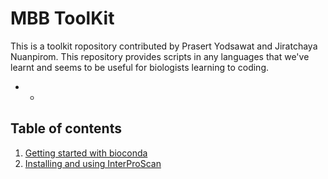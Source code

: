 # MBB ToolKit
This is a toolkit ropository contributed by Prasert Yodsawat and Jiratchaya Nuanpirom. This repository provides scripts in any languages that we've learnt and seems to be useful for biologists learning to coding.

* *

## Table of contents

1. [Getting started with bioconda](https://github.com/prasert05/mbbtk/blob/master/GettingStarted_bioconda.md)
2. [Installing and using InterProScan](https://github.com/prasert05/mbbtk/blob/master/install-and-use-interpro.md)




